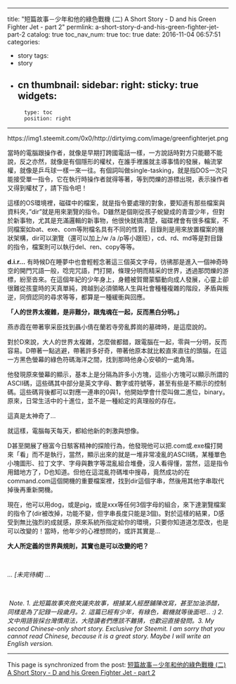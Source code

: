 
---
title: "短篇故事－少年和他的綠色戰機 (二) A Short Story - D and his Green Fighter Jet - part 2"
permlink: a-short-story-d-and-his-green-fighter-jet-part-2
catalog: true
toc_nav_num: true
toc: true
date: 2016-11-04 06:57:51
categories:
- story
tags:
- story
- cn
thumbnail: 
sidebar:
    right:
        sticky: true
widgets:
    -
        type: toc
        position: right
---


<html>
<p>https://img1.steemit.com/0x0/http://dirtyimg.com/image/greenfighterjet.png</p>
<p>當時的電腦跟操作者，就像是早期打跨國電話一樣，一方說話時對方只能聽不能說，反之亦然，就像是有個隱形的權杖，在誰手裡誰就主導事情的發展，輪流掌權，就像是乒乓球一樣一來一往。有個詞叫做single-tasking，就是指DOS一次只能接受單一指令，它在執行時操作者就得等著，等到閃爍的游標出現，表示操作者又得到權杖了，請下指令吧！</p>
<p>這樣的OS環境裡，磁碟中的檔案，就是指令要處理的對象，要知道有那些檔案與資料夾，”dir”就是用來瀏覽的指令。D雖然是個剛從孩子蛻變成的青澀少年，但對於新事物，尤其是充滿邏輯的新事物，他很快就搞清楚，磁碟裡會有很多檔案，不同檔案如bat、exe、com等附檔名具有不同的性質，目錄則是用來放置檔案的層狀架構，dir可以瀏覽（還可以加上/w /a /p等小跟班），cd、rd、md等是對目錄的指令，檔案則可以執行del、ren、copy等等。</p>
<p><strong>d.i.r…</strong> 有時候D在睡夢中也會輕輕念著這三個英文字母，彷彿那是進入一個神奇時空的開門咒語一般，唸完咒語，門打開，條理分明而精采的世界，透過那閃爍的游標，紛至沓來。在這個年紀的少年身上，身體被賀爾蒙驅動向成人發展，心靈上卻很難從孩童時的天真單純，跨越到必須領略人生與社會種種複雜的階段，矛盾與叛逆，同儕認同的尋求等等，都算是一種緩衝與回應。</p>
<p><strong>「人的世界太複雜，是非難分，跟鬼魂在一起，反而黑白分明。」</strong></p>
<p>燕赤霞在帶著寧采臣找到聶小倩在蘭若寺旁亂葬崗的墓碑時，是這麼說的。</p>
<p>對於D來說，大人的世界太複雜，怎麼做都錯，跟電腦在一起，零與一分明，反而容易。D帶著一點逃避，帶著許多好奇，帶著他原本就比較直來直往的頭腦，在這一方黑色螢幕的綠色符碼海洋之間，找到那時他身心安頓的一處角落。</p>
<p>他發現原來螢幕的顯示，基本上是分隔為許多小方塊，這些小方塊可以顯示所謂的ASCII碼，這些碼其中部分是英文字母、數字或符號等，甚至有些是不顯示的控制碼。這些碼背後都可以對應一連串的0與1，他開始學會什麼叫做二進位，binary。原來，日常生活中的十進位，並不是一種給定的真理般的存在。</p>
<p>這真是太神奇了…&nbsp;</p>
<p>就這樣，電腦每天每天，都給他新的刺激與想像。</p>
<p>D甚至開展了極富今日駭客精神的探險行為，他發現他可以把.com或.exe檔打開來「看」而不是執行，當然，顯示出來的就是一堆非常凌亂的ASCII碼，某種單色小塊圖形、拉丁文字、字母與數字等混亂組合堆疊，沒人看得懂，當然，這是指令用錯地方了，D也知道。但他在這混亂符碼堆中搜尋，竟然成功的在command.com這個開機的重要檔案裡，找到dir這個字串，然後用其他字串取代掉後再重新開機。</p>
<p>現在，他可以用dog，或是pig，或是xxx等任何3個字母的組合，來下達瀏覽檔案的指令了(dir被改掉，功能不變，但字串長度只能是3個)。對於這樣的結果，D感受到無比強烈的成就感，原來系統所指定給你的環境，只要你知道道怎麼改，也是可以改變的！當時，他年少的心裡想問的，或許其實是…</p>
<p><strong>大人所定義的世界與規則，其實也是可以改變的吧？</strong></p>
<p><br></p>
<p><em>... [未完待續] ...</em></p>
<p><br></p>
<p>&nbsp;<em>Note. 1. 此短篇故事夾敘夾議夾故事，根據某人經歷鋪陳改寫，甚至加油添醋，同樣是為了記錄一段歲月。2. 這篇已經有少年，有綠色，戰機就等後面吧... :) 2. 文中用語皆採台灣慣用法，大陸讀者們應該不難猜，也歡迎直接發問。3. My second Chinese-only short story. Exclusive for Steemit. I am sorry that you cannot read Chinese, because it is a great story. Maybe I will write an English version.</em> &nbsp;</p>
</html>

- - -

This page is synchronized from the post: [短篇故事－少年和他的綠色戰機 (二) A Short Story - D and his Green Fighter Jet - part 2](https://steemit.com/@deanliu/a-short-story-d-and-his-green-fighter-jet-part-2)
